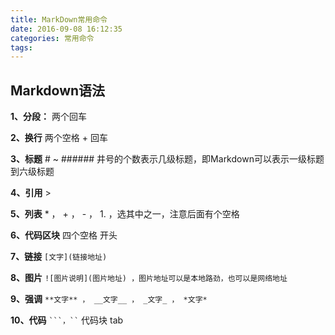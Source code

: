 ```yaml
---
title: MarkDown常用命令
date: 2016-09-08 16:12:35
categories: 常用命令
tags:
---
```


## Markdown语法

**1、分段：** 两个回车

**2、换行** 两个空格 + 回车

**3、标题** # ~ ###### 井号的个数表示几级标题，即Markdown可以表示一级标题到六级标题

**4、引用** >

**5、列表** * ， + ， - ， 1. ，选其中之一，注意后面有个空格

**6、代码区块** 四个空格 开头

**7、链接**   `[文字](链接地址)`

**8、图片**  `![图片说明](图片地址) ，图片地址可以是本地路劲，也可以是网络地址`

**9、强调**  `**文字** ， __文字__ ， _文字_ ， *文字*`

**10、代码**   ` ```，`` `   代码块 tab
